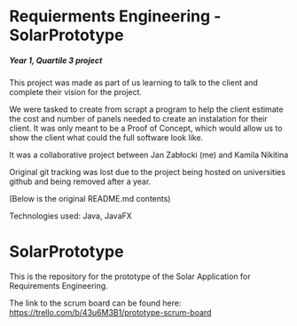 # Requierments Engineering - SolarPrototype

##### Year 1, Quartile 3 project



This project was made as part of us learning to talk to the client and complete their vision for the project.

We were tasked to create from scrapt a program to help the client estimate the cost and number of panels needed to create an instalation for their client. It was only meant to be a Proof of Concept, which would allow us to show the client what could the full software look like.



It was a collaborative project between Jan Zabłocki (me) and Kamila Nikitina



Original git tracking was lost due to the project being hosted on universities github and being removed after a year.

(Below is the original README.md contents)



Technologies used: Java, JavaFX

# SolarPrototype

This is the repository for the prototype of the Solar Application for Requirements Engineering.

The link to the scrum board can be found here: https://trello.com/b/43u6M3B1/prototype-scrum-board

